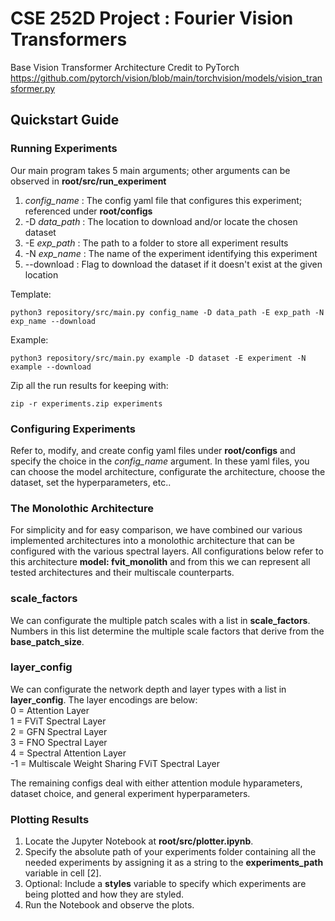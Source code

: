 # CSE 252D Project : Fourier Vision Transformers

Base Vision Transformer Architecture Credit to PyTorch
https://github.com/pytorch/vision/blob/main/torchvision/models/vision_transformer.py

## Quickstart Guide

### Running Experiments 
Our main program takes 5 main arguments; other arguments can be observed in **root/src/run_experiment**
1. *config_name* : The config yaml file that configures this experiment; referenced under **root/configs**
2. -D *data_path* : The location to download and/or locate the chosen dataset
3. -E *exp_path* : The path to a folder to store all experiment results
4. -N *exp_name* : The name of the experiment identifying this experiment
5. --download : Flag to download the dataset if it doesn't exist at the given location 

Template:

    python3 repository/src/main.py config_name -D data_path -E exp_path -N exp_name --download

Example:

    python3 repository/src/main.py example -D dataset -E experiment -N example --download

Zip all the run results for keeping with:

    zip -r experiments.zip experiments

### Configuring Experiments
Refer to, modify, and create config yaml files under **root/configs** and specify the choice in the *config_name* argument.
In these yaml files, you can choose the model architecture, configurate the architecture, choose the dataset, set the hyperparameters, etc..

### The Monolothic Architecture
For simplicity and for easy comparison, we have combined our various implemented architectures into a monolothic architecture that can be configured with the various spectral layers.
All configurations below refer to this architecture **model: fvit_monolith** and from this we can represent all tested architectures and their multiscale counterparts.

### scale_factors
We can configurate the multiple patch scales with a list in **scale_factors**. Numbers in this list determine the multiple scale factors that derive from the **base_patch_size**.

### layer_config
We can configurate the network depth and layer types with a list in **layer_config**. The layer encodings are below: <br>
0 = Attention Layer <br>
1 = FViT Spectral Layer <br>
2 = GFN Spectral Layer <br>
3 = FNO Spectral Layer <br>
4 = Spectral Attention Layer <br>
-1 = Multiscale Weight Sharing FViT Spectral Layer <br>

The remaining configs deal with either attention module hyparameters, dataset choice, and general experiment hyperparameters. 

### Plotting Results
1. Locate the Jupyter Notebook at **root/src/plotter.ipynb**.
2. Specify the absolute path of your experiments folder containing all the needed experiments by assigning it as a string to the **experiments_path** variable in cell [2].
3. Optional: Include a **styles** variable to specify which experiments are being plotted and how they are styled. 
4. Run the Notebook and observe the plots.